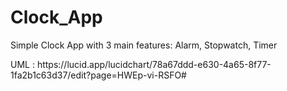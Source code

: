 # Clock_App
Simple Clock App with 3 main features: Alarm, Stopwatch, Timer
</p> UML : https://lucid.app/lucidchart/78a67ddd-e630-4a65-8f77-1fa2b1c63d37/edit?page=HWEp-vi-RSFO# <p>
